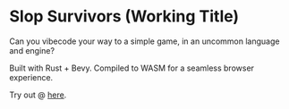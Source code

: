 # Slop Survivors (Working Title)

Can you vibecode your way to a simple game, in an uncommon language and engine?

Built with Rust + Bevy.
Compiled to WASM for a seamless browser experience.

Try out @ [here](https://ericspeidel.github.io/slop_survivors/).
